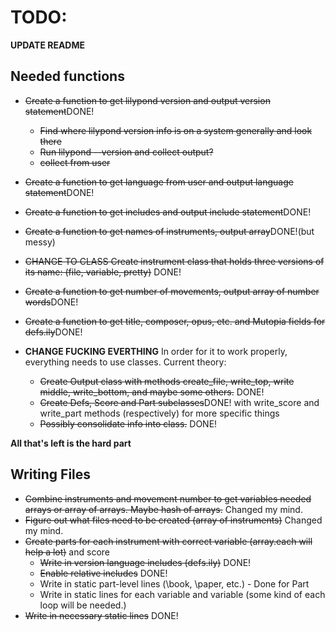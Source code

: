 # TODO:

__UPDATE README__

## Needed functions
* ~~Create a function to get lilypond version and output version statement~~DONE!
    * ~~Find where lilypond version info is on a system generally and look there~~
    * ~~Run lilypond --version and collect output?~~
    * ~~collect from user~~ 
* ~~Create a function to get language from user and output language
  statement~~DONE!
* ~~Create a function to get includes and output include statement~~DONE!
* ~~Create a function to get names of instruments, output array~~DONE!(but
  messy)
  
* ~~CHANGE TO CLASS Create instrument class that holds three versions of its name: (file, variable, pretty)~~ DONE!
* ~~Create a function to get number of movements, output array of number
  words~~DONE!
* ~~Create a function to get title, composer, opus, etc. and Mutopia fields for defs.ily~~DONE!
* __CHANGE FUCKING EVERTHING__ In order for it to work properly, everything
  needs to use classes. Current theory:
    * ~~Create Output class with methods create_file, write_top, write middle, write_bottom, and maybe
      some others.~~ DONE!
    * ~~Create Defs, Score and Part subclasses~~DONE! with write_score and write_part methods
      (respectively) for more specific things
    * ~~Possibly consolidate info into class.~~ DONE!

__All that's left is the hard part__

## Writing Files
* ~~Combine instruments and movement number to get variables needed arrays or
  array of arrays. Maybe hash of arrays.~~ Changed my mind.
* ~~Figure out what files need to be created (array of instruments)~~ Changed
  my mind.
* ~~Create parts for each instrument with correct variable (array.each will help
  a lot)~~ and score
    * ~~Write in version language includes (defs.ily)~~ DONE!
    * ~~Enable relative includes~~ DONE!
    * Write in static part-level lines (\book, \paper, etc.) - Done for Part
    * Write in static lines for each variable and variable (some kind of each
    loop will be needed.)
* ~~Write in necessary static lines~~ DONE!

